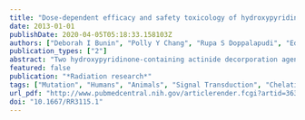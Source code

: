 ```yaml
---
title: "Dose-dependent efficacy and safety toxicology of hydroxypyridinonate actinide decorporation agents in rodents: towards a safe and effective human dosing regimen."
date: 2013-01-01
publishDate: 2020-04-05T05:18:33.158103Z
authors: ["Deborah I Bunin", "Polly Y Chang", "Rupa S Doppalapudi", "Edward S Riccio", "Dahlia An", "Erin E Jarvis", "Birgitta Kullgren", "Rebecca J Abergel"]
publication_types: ["2"]
abstract: "Two hydroxypyridinone-containing actinide decorporation agents, 3,4,3-LI(1,2-HOPO) and 5-LIO(Me-3,2-HOPO), are being developed for the treatment of internal actinide contamination by chelation therapy. Dose-response efficacy profiles in mice were established for the removal of intravenously injected (238)Pu and (241)Am after parenteral and oral treatment with these chelators. In both cases, presumed efficacious doses promoted substantially greater actinide elimination rates than the currently approved agent, diethylenetriamine-pentaacetic acid, considering two different interspecies scaling methods for the conversion of human doses to equivalent rodent dose levels. In addition, genotoxicity of both ligands was assessed using the Salmonella/ Escherichia coli /microsome plate incorporation test and the Chinese hamster ovary cell chromosome aberration assay, showing that neither ligand is genotoxic, in the presence and absence of metabolic activation. Finally, maximum tolerated dose studies were performed in rats for seven consecutive daily oral administrations with the chelators, confirming the safety of the presumed efficacious doses for 3,4,3-LI(1,2-HOPO) and 5-LIO(Me-3,2-HOPO). The results of these studies add to the growing body of evidence that both decorporation agents have remarkable decorporation efficacy properties and promising safety toxicology profiles. These results are necessary components of the regulatory approval process and will help determine the optimal human dosing regimens for the treatment of internal radionuclide contamination."
featured: false
publication: "*Radiation research*"
tags: ["Mutation", "Humans", "Animals", "Signal Transduction", "Chelating Agents", "Chelating Agents: chemistry", "Mice", "Female", "Male", "Rats", "Safety", "Chelating Agents: administration & dosage", "Americium", "Plutonium", "Americium: chemistry", "Bystander Effect", "Bystander Effect: drug effects", "Chelating Agents: adverse effects", "Chelating Agents: pharmacology", "CHO Cells", "Cricetinae", "Cricetulus", "Dose-Response Relationship", "Drug", "Maximum Tolerated Dose", "Mutagenicity Tests", "Plutonium: chemistry", "Pyridones", "Pyridones: administration & dosage", "Pyridones: adverse effects", "Pyridones: chemistry", "Pyridones: pharmacology", "Signal Transduction: drug effects", "Toxicity Tests", "Tumor Suppressor Protein p53", "Tumor Suppressor Protein p53: genetics"]
url_pdf: "http://www.pubmedcentral.nih.gov/articlerender.fcgi?artid=3633606&tool=pmcentrez&rendertype=abstract"
doi: "10.1667/RR3115.1"
---
```


